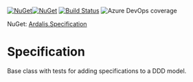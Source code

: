 
[![NuGet](https://img.shields.io/nuget/v/Ardalis.Specification.svg)](https://www.nuget.org/packages/Ardalis.Specification)[![NuGet](https://img.shields.io/nuget/dt/Ardalis.Specification.svg)](https://www.nuget.org/packages/Ardalis.Specification)
[![Build Status](https://dev.azure.com/Ardalis-Specification/Ardalis.Specification/_apis/build/status/ardalis.Specification?branchName=master)](https://dev.azure.com/Ardalis-Specification/Ardalis.Specification/_build/latest?definitionId=1&branchName=master)
![Azure DevOps coverage](https://img.shields.io/azure-devops/coverage/Ardalis-Specification/Ardalis.Specification/1.svg)

NuGet: [Ardalis.Specification](https://www.nuget.org/packages/Ardalis.Specification)

# Specification

Base class with tests for adding specifications to a DDD model.


